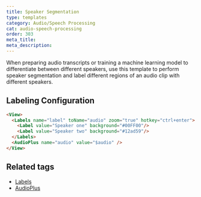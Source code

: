 ```yaml
---
title: Speaker Segmentation
type: templates
category: Audio/Speech Processing
cat: audio-speech-processing
order: 303
meta_title: 
meta_description: 
---
```


When preparing audio transcripts or training a machine learning model to differentiate between different speakers, use this template to perform speaker segmentation and label different regions of an audio clip with different speakers. 

## Labeling Configuration

```html
<View>
  <Labels name="label" toName="audio" zoom="true" hotkey="ctrl+enter">
    <Label value="Speaker one" background="#00FF00"/>
    <Label value="Speaker two" background="#12ad59"/>
  </Labels>
  <AudioPlus name="audio" value="$audio" />
</View>
```

## Related tags

- [Labels](/tags/labels.html)
- [AudioPlus](/tags/audioplus.html)

